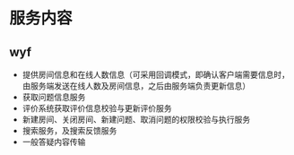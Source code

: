 # 服务内容
 ## wyf
 * 提供房间信息和在线人数信息（可采用回调模式，即确认客户端需要信息时，由服务端发送在线人数及房间信息，之后由服务端负责更新信息）
 * 获取问题信息服务
 * 评价系统获取评价信息校验与更新评价服务
 * 新建房间、关闭房间、新建问题、取消问题的权限校验与执行服务
 * 搜索服务，及搜索反馈服务
 * 一般答疑内容传输
